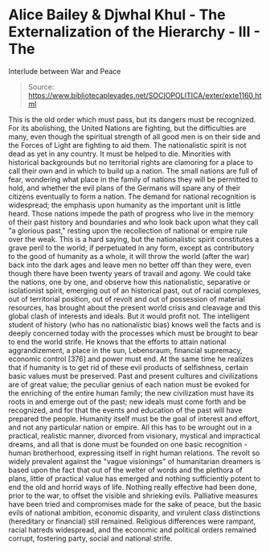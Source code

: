 # Alice Bailey & Djwhal Khul - The Externalization of the Hierarchy - III - The
Interlude between War and Peace

> Source: https://www.bibliotecapleyades.net/SOCIOPOLITICA/exter/exte1160.html

This is the old order which must pass, but its dangers must be recognized. For its abolishing, the United Nations are fighting, but the difficulties are many, even though the spiritual strength of all good men is on their side and the Forces of Light are fighting to aid them. The nationalistic spirit is not dead as yet in any country. It must be helped to die. Minorities with historical backgrounds but no territorial rights are clamoring for a place to call their own and in which to build up a nation. The small nations are full of fear, wondering what place in the family of nations they will be permitted to hold, and whether the evil plans of the Germans will spare any of their citizens eventually to form a nation. The demand for national recognition is widespread; the emphasis upon humanity as the important unit is little heard.
Those nations impede the path of progress who live in the memory of their past history and boundaries and who look back upon what they call "a glorious past," resting upon the recollection of national or empire rule over the weak. This is a hard saying, but the nationalistic spirit constitutes a grave peril to the world; if perpetuated in any form, except as contributory to the good of humanity as a whole, it will throw the world (after the war) back into the dark ages and leave men no better off than they were, even though there have been twenty years of travail and agony.
We could take the nations, one by one, and observe how this nationalistic, separative or isolationist spirit, emerging out of an historical past, out of racial complexes, out of territorial position, out of revolt and out of possession of material resources, has brought about the present world crisis and cleavage and this global clash of interests and ideals. But it would profit not. The intelligent student of history (who has no nationalistic bias) knows well the facts and is deeply concerned today with the processes which must be brought to bear to end the world strife. He knows that the efforts to attain national aggrandizement, a place in the sun, Lebensraum, financial supremacy, economic control [376] and power must end. At the same time he realizes that if humanity is to get rid of these evil products of selfishness, certain basic values must be preserved. Past and present cultures and civilizations are of great value; the peculiar genius of each nation must be evoked for the enriching of the entire human family; the new civilization must have its roots in and emerge out of the past; new ideals must come forth and be recognized, and for that the events and education of the past will have prepared the people. Humanity itself must be the goal of interest and effort, and not any particular nation or empire. All this has to be wrought out in a practical, realistic manner, divorced from visionary, mystical and impractical dreams, and all that is done must be founded on one basic recognition - human brotherhood, expressing itself in right human relations.
The revolt so widely prevalent against the "vague visionings" of humanitarian dreamers is based upon the fact that out of the welter of words and the plethora of plans, little of practical value has emerged and nothing sufficiently potent to end the old and horrid ways of life. Nothing really effective had been done, prior to the war, to offset the visible and shrieking evils. Palliative measures have been tried and compromises made for the sake of peace, but the basic evils of national ambition, economic disparity, and virulent class distinctions (hereditary or financial) still remained. Religious differences were rampant, racial hatreds widespread, and the economic and political orders remained corrupt, fostering party, social and national strife.
